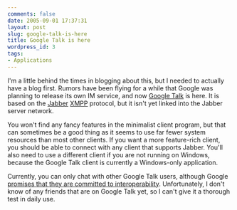 ```yaml
---
comments: false
date: 2005-09-01 17:37:31
layout: post
slug: google-talk-is-here
title: Google Talk is here
wordpress_id: 3
tags:
- Applications
---
```


I'm a little behind the times in blogging about this, but I needed to actually have a blog first. Rumors have been flying for a while that Google was planning to release its own IM service, and now [Google Talk](http://talk.google.com/) is here. It is based on the [Jabber](http://www.jabber.org/) [XMPP](http://www.xmpp.org/) protocol, but it isn't yet linked into the Jabber server network.

You won't find any fancy features in the minimalist client program, but that can sometimes be a good thing as it seems to use far fewer system resources than most other clients. If you want a more feature-rich client, you should be able to connect with any client that supports Jabber. You'll also need to use a different client if you are not running on Windows, because the Google Talk client is currently a Windows-only application.

Currently, you can only chat with other Google Talk users, although Google [promises that they are committed to interoperability](http://www.google.com/talk/about.html#open). Unfortunately, I don't know of any friends that are on Google Talk yet, so I can't give it a thorough test in daily use.
